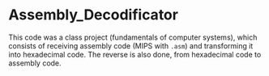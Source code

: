 # Assembly_Decodificator

This code was a class project (fundamentals of computer systems), which consists of receiving assembly code (MIPS with `.asm`) and transforming it into hexadecimal code. The reverse is also done, from hexadecimal code to assembly code.
